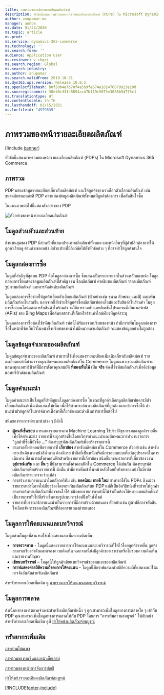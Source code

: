 ```yaml
---
title: ภาพรวมของหน้ารายละเอียดผลิตภัณฑ์
description: หัวข้อนี้แสดงภาพรวมของหน้ารายละเอียดผลิตภัณฑ์ (PDPs) ใน Microsoft Dynamics 365 Commerce
author: anupamar-ms
manager: annbe
ms.date: 01/23/2020
ms.topic: article
ms.prod: ''
ms.service: dynamics-365-commerce
ms.technology: ''
ms.search.form: ''
audience: Application User
ms.reviewer: v-chgri
ms.search.region: Global
ms.search.industry: ''
ms.author: anupamar
ms.search.validFrom: 2019-10-31
ms.dyn365.ops.version: Release 10.0.5
ms.openlocfilehash: b0f50b4e7b78f4a5b9fe674a101476879923e10d
ms.sourcegitcommit: 38d40c331c8894acb7b119c5073e3088b54776c1
ms.translationtype: HT
ms.contentlocale: th-TH
ms.lasthandoff: 01/15/2021
ms.locfileid: "4979839"
---
```

# <a name="product-details-pages-overview"></a>ภาพรวมของหน้ารายละเอียดผลิตภัณฑ์

[!include [banner](includes/banner.md)]

หัวข้อนี้แสดงภาพรวมของหน้ารายละเอียดผลิตภัณฑ์ (PDPs) ใน Microsoft Dynamics 365 Commerce

## <a name="overview"></a>ภาพรวม

PDP แสดงข้อมูลรายละเอียดเกี่ยวกับผลิตภัณฑ์ และให้ลูกค้าของเราเลือกตัวเลือกผลิตภัณฑ์ เช่น ขนาดลักษณะและสี PDP ควรแสดงข้อมูลผลิตภัณฑ์ทั้งหมดที่ลูกค้าต้องการ เพื่อตัดสินใจซื้อ

ในแผนภาพต่อไปนี้แสดงตัวอย่างของ PDP

![ตัวอย่างของหน้ารายละเอียดผลิตภัณฑ์](./media/pdp.PNG)

## <a name="header-and-footer-modules"></a>โมดูลส่วนหัวและส่วนท้าย

ด้านบนสุดของ PDP มีส่วนหัวที่แสดงประเภทผลิตภัณฑ์ทั้งหมด และหน้าอื่นๆที่ผู้ค้าปลีกต้องการให้ลูกค้าเรียกดู ด้านล่างของหน้า มีส่วนท้ายที่มีลิงก์ลัดไปยังหัวข้อต่าง ๆ ที่อาจทำให้ลูกค้าสนใจ

## <a name="buy-box-module"></a>โมดูลกล่องการซื้อ

โมดูลที่สำคัญที่สุดบน PDP คือโมดูลกล่องการซื้อ ซึ่งแสดงเป็นรายการแรกในส่วนหลักของหน้า โมดูลกล่องการซื้อแสดงข้อมูลผลิตภัณฑ์ที่สำคัญ เช่น ชื่อผลิตภัณฑ์ คำอธิบายผลิตภัณฑ์ ราคาผลิตภัณฑ์ รูปภาพผลิตภัณฑ์ และการจัดอันดับผลิตภัณฑ์

โมดูลกล่องการซื้อช่วยให้ลูกค้าเลือกตัวเลือกผลิตภัณฑ์ (ตัวอย่างเช่น ขนาด ลักษณะ และสี) และเพิ่มผลิตภัณฑ์ลงในรถเข็น นอกจากนี้ยังช่วยให้ลูกค้าซื้อผลิตภัณฑ์ออนไลน์และรับสินค้าในร้านค้า โมดูลการซื้อออนไลน์และการรับสินค้าในร้านค้า จะใช้การรวมกับแอพลิเคชันโปรแกรมมิ่งอินเทอร์เฟส (APIs) ของ Bing Maps เพื่อค้นหาสถานที่เก็บหรือร้านค้าใกล้เคียงที่ลูกค้าระบุ

โมดูลกล่องการซื้อต้องใช้รหัสผลิตภัณฑ์ รหัสนี้ได้รับมาจากบริบทของหน้า ถ้ามีการเพิ่มโมดูลกล่องการซื้อในหน้าที่จัดเก็บไว้ในหน้าซึ่งบริบทของหน้าไม่มีหมายเลขผลิตภัณฑ์ จะแสดงข้อมูลอย่างไม่ถูกต้อง

## <a name="product-specifications-module"></a>โมดูลข้อมูลจำเพาะของผลิตภัณฑ์

โมดูลข้อมูลจำเพาะของผลิตภัณฑ์ สามารถใช้เพื่อแสดงรายละเอียดเพิ่มเติมเกี่ยวกับผลิตภัณฑ์ รายละเอียดเหล่านี้นำมาจากคุณลักษณะของผลิตภัณฑ์ใน Commerce โมดูลเฉพาะของผลิตภัณฑ์จะแสดงทุกแอททริบิวต์ที่มีการตั้งค่าคุณสมบัติ **ที่มองเห็นได้** เป็น **จริง** ต้องใช้รหัสผลิตภัณฑ์เพื่อดึงข้อมูลแอททริบิวต์ของผลิตภัณฑ์

## <a name="recommendations-module"></a>โมดูลคำแนะนำ

โมดูลคำแนะนำเป็นโมดูลที่สำคัญบนโมดูลกล่องการซื้อ ในขณะที่ลูกค้าเลือกดูผลิตภัณฑ์แควรมีตัวเลือกผลิตภัณฑ์เพิ่มเติมแสดงให้เห็น เพื่อให้สามารถค้นหาผลิตภัณฑ์ที่ถูกต้องและทำการซื้อได้ คำแนะนำช่วยลูกค้าในการค้นหาเนื้อหาที่เกี่ยวข้องและดำเนินการการซื้อต่อไป

ชนิดของรายการคำแนะนำต่าง ๆ มีดังนี้

- **ผู้คนยังชื่นชอบ** การแสดงรายการตาม Machine Learning ใช้ประวัติธุรกรรมของลูกค้ารายอื่นเพื่อให้คำแนะนำ รายการนี้จะถูกสร้างขึ้นโดยบริการคำแนะนำและลักษณะการทำงานรายการ "ลูกค้าที่ซื้อนี้ยังซื้อ ..." ต้องระบุรหัสผลิตภัณฑ์เพื่อสร้างรายการนี้
- สามารถตั้งค่าคอนฟิกรายการที่ **เกี่ยวข้อง** สำหรับผลิตภัณฑ์ใน Commerce ตัวอย่างเช่น สำหรับกระเป๋าเดินทางหนังสีน้ำตาล ต้องมีกระเป๋าถือที่เป็นหนังหรือมีการออกแบบเพื่อวัตถุประสงค์ในการเดินทาง ที่สามารถตั้งค่าคอนฟิกสำหรับรายการที่เกี่ยวข้อง ชนิดอื่นๆของรายการที่เกี่ยวข้อง เช่น **อุปกรณ์เสริม** และ **อื่น ๆ** ที่ยังสามารถตั้งค่าคอนฟิกใน Commerce ได้เช่นกัน ต้องระบุรหัสผลิตภัณฑ์เพื่อสร้างรายการนี้ ดังนั้น ถ้ามีการเพิ่มเข้าในหน้าหลักโดยที่บริบทของหน้าไม่มีรหัสผลิตภัณฑ์รายการจะว่างเปล่า
- การสร้างรายการแนะนำโดยอัลกอริทึม เช่น **ยอดนิยม** **ขายดี** **ใหม่** สามารถใช้ใน PDPs ถึงแม้ว่ารายการเหล่านี้อาจไม่เกี่ยวข้องโดยตรงกับผลิตภัณฑ์บน PDP แต่ก็เป็นอีกวิธีหนึ่งที่จะช่วยให้ลูกค้าสามารถค้นหาผลิตภัณฑ์ที่อาจสนใจได้ ชนิดของรายการเหล่านี้ไม่จำเป็นต้องใช้หมายเลขผลิตภัณฑ์ เป็นรายการทั่วไปที่สร้างขึ้นตามรูปแบบการช้อปปิ้งทั่วทั้งไซต์
- รายการที่บรรณาธิการแนะนำเป็นรายการที่มีการสร้างด้วยตนเอง ตัวอย่างเช่น ผู้ค้าปลีกอาจตัดสินใจเลือกจัดการของผลิตภัณฑ์ที่ต้องการแสดงด้วยตนเอง

## <a name="ratings-and-reviews-modules"></a>โมดูลการให้คะแนนและบทวิจารณ์

โมดูลสามโมดูลที่สามารถใช้เพื่อแสดงและเพิ่มความคิดเห็น:

- **การตรวจทาน** - โมดูลนี้แสดงรายการการให้คะแนนและบทวิจารณ์ที่ให้ไว้โดยลูกค้ารายอื่น ลูกค้าสามารถเรียงลำดับและกรองความคิดเห็น นอกจากนี้ยังมีลูกค้าของเราเช่นหรือไม่ชอบความคิดเห็น และรายงานปัญหา
- **เขียนบทวิจารณ์** – โมดูลนี้ให้ลูกค้าเขียนบทวิจารณ์ของตนเองของผลิตภัณฑ์
- **กราฟแสดงค่าสถิติความถี่ของการให้คะแนน** – โมดูลนี้มีกราฟแสดงค่าสถิติความถี่ที่แสดงแนวโน้มการจัดอันดับสำหรับผลิตภัณฑ์

สำหรับรายละเอียดเพิ่มเติม ดู [ภาพรวมการให้คะแนนและบทวิจารณ์](ratings-reviews-overview.md)

## <a name="marketing-modules"></a>โมดูลการตลาด

ถ้าเนื้อหาทางการตลาดจำเพาะสำหรับผลิตภัณฑ์หนึ่ง ๆ คุณสามารถเพิ่มโมดูลทางการตลาดใด ๆ เข้ากับ PDP คุณสามารถเพิ่มโมดูลทางการตลาดให้กับ PDP โดยการ "การเพิ่มความสมบูรณ์" ให้กับหน้า สำหรับรายละเอียดเพิ่มเติม ดูที่ [ทำให้หน้าผลิตภัณฑ์สมบูรณ์](enrich-product-page.md)

## <a name="additional-resources"></a>ทรัพยากรเพิ่มเติม

[ภาพรวมโฮมเพจ](quick-tour-home-page.md)

[ภาพรวมของรถเข็นและหน้าเช็คเอาท์](quick-tour-cart-checkout.md)

[ภาพรวมของหน้าการจัดการบัญชี](quick-tour-account-management.md)

[ทำให้หน้ารายละเอียดผลิตภัณฑ์สมบูรณ์](enrich-product-page.md)


[!INCLUDE[footer-include](../includes/footer-banner.md)]